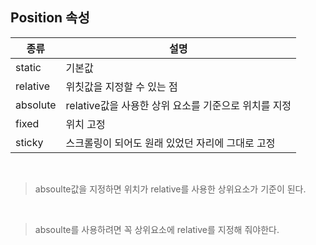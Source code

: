 ## Position 속성
|종류|설명|
|--|--|
|static| 기본값|
|relative|위칫값을 지정할 수 있는 점|
|absolute|relative값을 사용한 상위 요소를 기준으로 위치를 지정|
|fixed|위치 고정|
|sticky|스크롤링이 되어도 원래 있었던 자리에 그대로 고정|

<br>

>absoulte값을 지정하면 위치가 relative를 사용한 상위요소가 기준이 된다.

<br>

>absoulte를 사용하려면 꼭 상위요소에 relative를 지정해 줘야한다.

